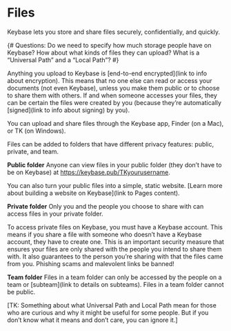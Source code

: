 # Files
Keybase lets you store and share files securely, confidentially, and quickly.

{# Questions: Do we need to specify how much storage people have on Keybase? How about what kinds of files they can upload? What is a “Universal Path” and a “Local Path”? #}

Anything you upload to Keybase is [end-to-end encrypted](link to info about encryption). This means that no one else can read or access your documents (not even Keybase), unless you make them public or to choose to share them with others. If and when someone accesses your files, they can be certain the files were created by you (because they’re automatically [signed](link to info about signing) by you).

You can upload and share files through the Keybase app, Finder (on a Mac), or TK (on Windows). 

Files can be added to folders that have different privacy features: public, private, and team. 

**Public folder** 
Anyone can view files in your public folder (they don’t have to be on Keybase) at https://keybase.pub/TKyourusername. 

You can also turn your public files into a simple, static website. [Learn more about building a website on Keybase](link to Pages content).

**Private folder**
Only you and the people you choose to share with can access files in your private folder. 

To access private files on Keybase, you must have a Keybase account. This means if you share a file with someone who doesn’t have a Keybase account, they have to create one. This is an important security measure that ensures your files are only shared with the people you intend to share them with. It also guarantees to the person you’re sharing with that the files came from you. Phishing scams and malevolent links be banned!

**Team folder**
Files in a team folder can only be accessed by the people on a team or [subteam](link to details on subteams). Files in a team folder cannot be public.

[TK: Something about what Universal Path and Local Path mean for those who are curious and why it might be useful for some people. But if you don’t know what it means and don’t care, you can ignore it.]

